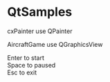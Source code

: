 # QtSamples
cxPainter use QPainter

AircraftGame use QGraphicsView

Enter to start\
Space to paused\
Esc to exit
